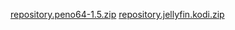 <a href="repository.peno64-1.5.zip">repository.peno64-1.5.zip</a>
<a href="repository.peno64-1.5.zip">repository.jellyfin.kodi.zip</a>
